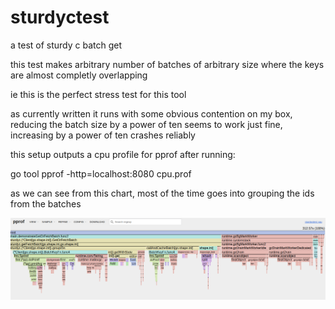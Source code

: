 # sturdyctest
a test of sturdy c batch get

this test makes arbitrary number of batches of arbitrary size where the keys are almost completly overlapping

ie this is the perfect stress test for this tool

as currently written it runs with some obvious contention on my box, reducing the batch size by a power of ten seems to work just fine, increasing by a power of ten crashes reliably

this setup outputs a cpu profile for pprof after running:

go tool pprof -http=localhost:8080  cpu.prof 

as we can see from this chart, most of the time goes into grouping the ids from the batches

![lolipop guard](./img/cpuprofflame.png "Traffic Guard Instance")

